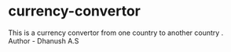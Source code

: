 # currency-convertor
This is a currency convertor from one country to another country .<br>
Author - Dhanush A.S
